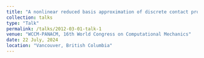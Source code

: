 ```yaml
---
title: "A nonlinear reduced basis approximation of discrete contact problems in crowd motion"
collection: talks
type: "Talk"
permalink: /talks/2012-03-01-talk-1
venue: "WCCM-PANACM, 16th World Congress on Computational Mechanics"
date: 22 July, 2024
location: "Vancouver, British Columbia"
---
```


